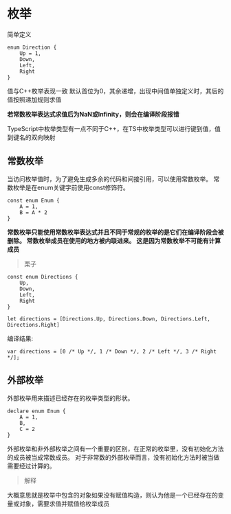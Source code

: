# 枚举

简单定义

	enum Direction {
	    Up = 1,
	    Down,
	    Left,
	    Right
	}

值与C++枚举表现一致 默认首位为0，其余递增，出现中间值单独定义时，其后的值按照递加规则求值

**若常数枚举表达式求值后为NaN或Infinity，则会在编译阶段报错**

TypeScript中枚举类型有一点不同于C++，在TS中枚举类型可以进行键到值，值到键名的双向映射


## 常数枚举

当访问枚举值时，为了避免生成多余的代码和间接引用，可以使用常数枚举。 常数枚举是在enum关键字前使用const修饰符。

	const enum Enum {
	    A = 1,
	    B = A * 2
	}

**常数枚举只能使用常数枚举表达式并且不同于常规的枚举的是它们在编译阶段会被删除。 常数枚举成员在使用的地方被内联进来。 这是因为常数枚举不可能有计算成员**



> 栗子

	const enum Directions {
	    Up,
	    Down,
	    Left,
	    Right
	}
	
	let directions = [Directions.Up, Directions.Down, Directions.Left, Directions.Right]

编译结果:

	var directions = [0 /* Up */, 1 /* Down */, 2 /* Left */, 3 /* Right */];


## 外部枚举

外部枚举用来描述已经存在的枚举类型的形状。

	declare enum Enum {
	    A = 1,
	    B,
	    C = 2
	}

外部枚举和非外部枚举之间有一个重要的区别，在正常的枚举里，没有初始化方法的成员被当成常数成员。 对于非常数的外部枚举而言，没有初始化方法时被当做需要经过计算的。

> 解释

大概意思就是枚举中包含的对象如果没有赋值构造，则认为他是一个已经存在的变量或对象，需要求值并赋值给枚举成员












